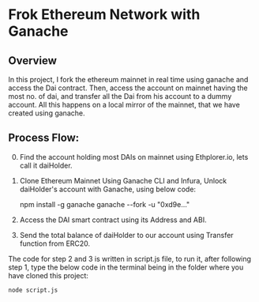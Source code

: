 # Frok Ethereum Network with Ganache

## Overview

In this project, I fork the ethereum mainnet in real time using ganache and access the Dai contract.
Then, access the account on mainnet having the most no. of dai, and transfer all the Dai from his account to a dummy account.
All this happens on a local mirror of the mainnet, that we have created using ganache.

## Process Flow:
0. Find the account holding most DAIs on mainnet using Ethplorer.io, lets call it daiHolder.
1. Clone Ethereum Mainnet Using Ganache CLI and Infura, Unlock daiHolder's account with Ganache, using below code:

    npm install -g ganache
    ganache --fork -u "0xd9e..."

2. Access the DAI smart contract using its Address and ABI.
3. Send the total balance of daiHolder to our account using Transfer function from ERC20.

The code for step 2 and 3 is written in script.js file, to run it, after following step 1,
type the below code in the terminal being in the folder where you have cloned this project:

    node script.js

